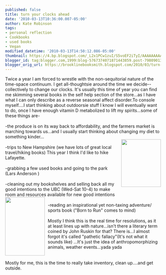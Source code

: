 ```yaml
---
published: false
title: turn your clocks ahead
date: '2010-03-13T10:36:00.007-05:00'
author: Kate Robinson
tags:
- personal reflection
- Cookbooks
- used books
- Vegan
modified_datetime: '2010-03-13T14:50:12.086-05:00'
thumbnail: https://4.bp.blogspot.com/_L2x1PCw1zuI/S5voEF2iTyI/AAAAAAAAABw/oh8YsHlKeYs/s72-c/kind.jpg
blogger_id: tag:blogger.com,1999:blog-5767374071871443859.post-7980901350794969723
blogger_orig_url: https://brooklinebooksmith.blogspot.com/2010/03/turn-your-clocks-ahead.html
---
```


Twice a year I am forced to wrestle with the <span id="SPELLING_ERROR_0" class="blsp-spelling-error">non-sequitorial</span> nature of the time-space continuum. I get all-<span id="SPELLING_ERROR_1" class="blsp-spelling-error">thoughtsie</span> around the time we decide-- collectively to change our clocks. It's usually this time of year you can find me skimming several books in the self help section of the store...as I have what I can only describe as a reverse seasonal affect disorder.To console myself....I start thinking about <span id="SPELLING_ERROR_2" class="blsp-spelling-error">outdoorsie</span> stuff I know I will eventually want to do, once I have enough vitamin D metabolized to lift my spirits...some of these things are-<br /><br />-the produce is on its way back to affordability, and the farmers market is marching towards us...and I usually start thinking about changing my diet to something kinder...<br /><a href="https://4.bp.blogspot.com/_L2x1PCw1zuI/S5voEF2iTyI/AAAAAAAAABw/oh8YsHlKeYs/s1600-h/kind.jpg"><img style="MARGIN: 0px 0px 10px 10px; WIDTH: 128px; FLOAT: right; HEIGHT: 154px; CURSOR: hand" id="BLOGGER_PHOTO_ID_5448203331222785826" border="0" alt="" src="https://4.bp.blogspot.com/_L2x1PCw1zuI/S5voEF2iTyI/AAAAAAAAABw/oh8YsHlKeYs/s320/kind.jpg" /></a><br />-trips to New Hampshire (we have lots of great local travel/hiking books) This year I think I'd like to hike Lafayette.<br /><br />-grabbing a few used books and going to the park (Lars Anderson )<br /><br />-<span id="SPELLING_ERROR_3" class="blsp-spelling-corrected">cleaning</span> out my bookshelves and selling back all my good intentions to the <span id="SPELLING_ERROR_4" class="blsp-spelling-error">UBC</span> (Wed-Sat 10-4) to make room and <span id="SPELLING_ERROR_5" class="blsp-spelling-corrected">resources</span> available for new good intentions<br /><a href="https://1.bp.blogspot.com/_L2x1PCw1zuI/S5vmqsbpHeI/AAAAAAAAABo/chMkLTXozsQ/s1600-h/b2r.jpg"><img style="MARGIN: 0px 10px 10px 0px; WIDTH: 128px; FLOAT: left; HEIGHT: 189px; CURSOR: hand" id="BLOGGER_PHOTO_ID_5448201795390741986" border="0" alt="" src="https://1.bp.blogspot.com/_L2x1PCw1zuI/S5vmqsbpHeI/AAAAAAAAABo/chMkLTXozsQ/s320/b2r.jpg" /></a><br />-reading an inspirational yet non-taxing adventure/ sports book ("Born to Run" comes to mind)<br /><br />Mostly I think this is the real time for resolutions, as it at least lines up with nature...isn't there a literary term coined by John Ruskin for that? There is...I almost forgot it's called "pathetic fallacy"(It's not what it sounds like) ...It's just the idea of <span id="SPELLING_ERROR_6" class="blsp-spelling-corrected">anthropomorphizing</span> animals, weather events...<span id="SPELLING_ERROR_7" class="blsp-spelling-error">yada</span> <span id="SPELLING_ERROR_8" class="blsp-spelling-error">yada</span><br /><br /><br />Mostly for me, this is the time to really take inventory, clean up....and get outside.<br /><br /><br /><a href="https://4.bp.blogspot.com/_L2x1PCw1zuI/S5voSl4UK6I/AAAAAAAAAB4/BEhKmrgJJYg/s1600-h/floss.bmp"></a>